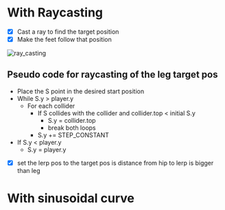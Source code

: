 # With Raycasting

- [x] Cast a ray to find the target position
- [x] Make the feet follow that position

![ray_casting](ray_casting.png)

## Pseudo code for raycasting of the leg target pos

* Place the S point in the desired start position
* While S.y > player.y
	* For each collider
		* If S collides with the collider and collider.top < initial S.y
			* S.y = collider.top
			* break both loops
		* S.y += STEP_CONSTANT
* If S.y < player.y
	* S.y = player.y

- [x] set the lerp pos to the target pos is distance from hip to lerp is bigger than leg

# With sinusoidal curve


